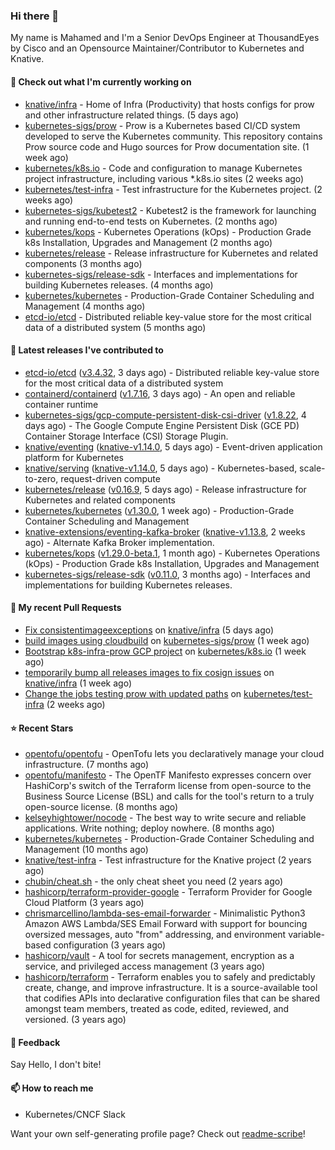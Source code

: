 ### Hi there 👋

My name is Mahamed and I'm a Senior DevOps Engineer at ThousandEyes by Cisco and an Opensource Maintainer/Contributor to Kubernetes and Knative.

#### 👷 Check out what I'm currently working on

- [knative/infra](https://github.com/knative/infra) - Home of Infra (Productivity) that hosts configs for prow and other infrastructure related things. (5 days ago)
- [kubernetes-sigs/prow](https://github.com/kubernetes-sigs/prow) - Prow is a Kubernetes based CI/CD system developed to serve the Kubernetes community. This repository contains Prow source code and Hugo sources for Prow documentation site.  (1 week ago)
- [kubernetes/k8s.io](https://github.com/kubernetes/k8s.io) - Code and configuration to manage Kubernetes project infrastructure, including various *.k8s.io sites (2 weeks ago)
- [kubernetes/test-infra](https://github.com/kubernetes/test-infra) - Test infrastructure for the Kubernetes project. (2 weeks ago)
- [kubernetes-sigs/kubetest2](https://github.com/kubernetes-sigs/kubetest2) - Kubetest2 is the framework for launching and running end-to-end tests on Kubernetes. (2 months ago)
- [kubernetes/kops](https://github.com/kubernetes/kops) - Kubernetes Operations (kOps) - Production Grade k8s Installation, Upgrades and Management (2 months ago)
- [kubernetes/release](https://github.com/kubernetes/release) - Release infrastructure for Kubernetes and related components (3 months ago)
- [kubernetes-sigs/release-sdk](https://github.com/kubernetes-sigs/release-sdk) - Interfaces and implementations for building Kubernetes releases. (4 months ago)
- [kubernetes/kubernetes](https://github.com/kubernetes/kubernetes) - Production-Grade Container Scheduling and Management (4 months ago)
- [etcd-io/etcd](https://github.com/etcd-io/etcd) - Distributed reliable key-value store for the most critical data of a distributed system (5 months ago)

#### 🔭 Latest releases I've contributed to

- [etcd-io/etcd](https://github.com/etcd-io/etcd) ([v3.4.32](https://github.com/etcd-io/etcd/releases/tag/v3.4.32), 3 days ago) - Distributed reliable key-value store for the most critical data of a distributed system
- [containerd/containerd](https://github.com/containerd/containerd) ([v1.7.16](https://github.com/containerd/containerd/releases/tag/v1.7.16), 3 days ago) - An open and reliable container runtime
- [kubernetes-sigs/gcp-compute-persistent-disk-csi-driver](https://github.com/kubernetes-sigs/gcp-compute-persistent-disk-csi-driver) ([v1.8.22](https://github.com/kubernetes-sigs/gcp-compute-persistent-disk-csi-driver/releases/tag/v1.8.22), 4 days ago) - The Google Compute Engine Persistent Disk (GCE PD) Container Storage Interface (CSI) Storage Plugin.
- [knative/eventing](https://github.com/knative/eventing) ([knative-v1.14.0](https://github.com/knative/eventing/releases/tag/knative-v1.14.0), 5 days ago) - Event-driven application platform for Kubernetes
- [knative/serving](https://github.com/knative/serving) ([knative-v1.14.0](https://github.com/knative/serving/releases/tag/knative-v1.14.0), 5 days ago) - Kubernetes-based, scale-to-zero, request-driven compute
- [kubernetes/release](https://github.com/kubernetes/release) ([v0.16.9](https://github.com/kubernetes/release/releases/tag/v0.16.9), 5 days ago) - Release infrastructure for Kubernetes and related components
- [kubernetes/kubernetes](https://github.com/kubernetes/kubernetes) ([v1.30.0](https://github.com/kubernetes/kubernetes/releases/tag/v1.30.0), 1 week ago) - Production-Grade Container Scheduling and Management
- [knative-extensions/eventing-kafka-broker](https://github.com/knative-extensions/eventing-kafka-broker) ([knative-v1.13.8](https://github.com/knative-extensions/eventing-kafka-broker/releases/tag/knative-v1.13.8), 2 weeks ago) - Alternate Kafka Broker implementation.
- [kubernetes/kops](https://github.com/kubernetes/kops) ([v1.29.0-beta.1](https://github.com/kubernetes/kops/releases/tag/v1.29.0-beta.1), 1 month ago) - Kubernetes Operations (kOps) - Production Grade k8s Installation, Upgrades and Management
- [kubernetes-sigs/release-sdk](https://github.com/kubernetes-sigs/release-sdk) ([v0.11.0](https://github.com/kubernetes-sigs/release-sdk/releases/tag/v0.11.0), 3 months ago) - Interfaces and implementations for building Kubernetes releases.

#### 🔨 My recent Pull Requests

- [Fix consistentimageexceptions](https://github.com/knative/infra/pull/412) on [knative/infra](https://github.com/knative/infra) (5 days ago)
- [build images using cloudbuild](https://github.com/kubernetes-sigs/prow/pull/123) on [kubernetes-sigs/prow](https://github.com/kubernetes-sigs/prow) (1 week ago)
- [Bootstrap k8s-infra-prow GCP project](https://github.com/kubernetes/k8s.io/pull/6740) on [kubernetes/k8s.io](https://github.com/kubernetes/k8s.io) (1 week ago)
- [temporarily bump all releases images to fix cosign issues](https://github.com/knative/infra/pull/403) on [knative/infra](https://github.com/knative/infra) (1 week ago)
- [Change the jobs testing prow with updated paths](https://github.com/kubernetes/test-infra/pull/32433) on [kubernetes/test-infra](https://github.com/kubernetes/test-infra) (2 weeks ago)

#### ⭐ Recent Stars

- [opentofu/opentofu](https://github.com/opentofu/opentofu) - OpenTofu lets you declaratively manage your cloud infrastructure. (7 months ago)
- [opentofu/manifesto](https://github.com/opentofu/manifesto) - The OpenTF Manifesto expresses concern over HashiCorp&#39;s switch of the Terraform license from open-source to the Business Source License (BSL) and calls for the tool&#39;s return to a truly open-source license. (8 months ago)
- [kelseyhightower/nocode](https://github.com/kelseyhightower/nocode) - The best way to write secure and reliable applications. Write nothing; deploy nowhere. (8 months ago)
- [kubernetes/kubernetes](https://github.com/kubernetes/kubernetes) - Production-Grade Container Scheduling and Management (10 months ago)
- [knative/test-infra](https://github.com/knative/test-infra) - Test infrastructure for the Knative project (2 years ago)
- [chubin/cheat.sh](https://github.com/chubin/cheat.sh) - the only cheat sheet you need (2 years ago)
- [hashicorp/terraform-provider-google](https://github.com/hashicorp/terraform-provider-google) - Terraform Provider for Google Cloud Platform (3 years ago)
- [chrismarcellino/lambda-ses-email-forwarder](https://github.com/chrismarcellino/lambda-ses-email-forwarder) - Minimalistic Python3 Amazon AWS Lambda/SES Email Forward with support for bouncing oversized messages, auto &#34;from&#34; addressing, and environment variable-based configuration (3 years ago)
- [hashicorp/vault](https://github.com/hashicorp/vault) - A tool for secrets management, encryption as a service, and privileged access management (3 years ago)
- [hashicorp/terraform](https://github.com/hashicorp/terraform) - Terraform enables you to safely and predictably create, change, and improve infrastructure. It is a source-available tool that codifies APIs into declarative configuration files that can be shared amongst team members, treated as code, edited, reviewed, and versioned. (3 years ago)

#### 💬 Feedback

Say Hello, I don't bite!

#### 📫 How to reach me

- Kubernetes/CNCF Slack

Want your own self-generating profile page? Check out [readme-scribe](https://github.com/muesli/readme-scribe)!


